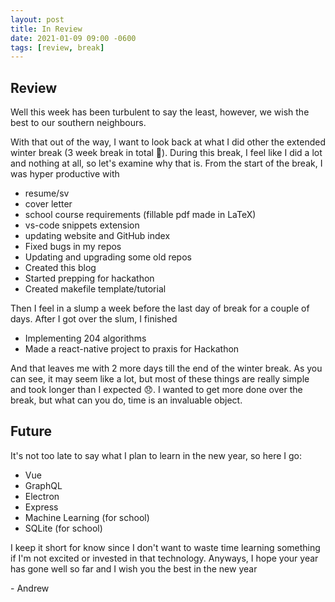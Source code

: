 ```yaml
---
layout: post
title: In Review
date: 2021-01-09 09:00 -0600
tags: [review, break]
---
```


## Review

Well this week has been turbulent to say the least, however, we wish the best to our southern neighbours. 

With that out of the way, I want to look back at what I did other the extended winter break (3 week break in total 🥳). During this break, I feel like I did a lot and nothing at all, so let's examine why that is. From the start of the break, I was hyper productive with

* resume/sv
* cover letter
* school course requirements (fillable pdf made in LaTeX)
* vs-code snippets extension
* updating website and GitHub index
* Fixed bugs in my repos
* Updating and upgrading some old repos
* Created this blog
* Started prepping for hackathon
* Created makefile template/tutorial

Then I feel in a slump a week before the last day of break for a couple of days. After I got over the slum, I finished 

* Implementing 204 algorithms
* Made a react-native project to praxis for Hackathon

And that leaves me with 2 more days till the end of the winter break. As you can see, it may seem like a lot, but most of these things are really simple and took longer than I expected 😞. I wanted to get more done over the break, but what can you do, time is an invaluable object. 

## Future

It's not too late to say what I plan to learn in the new year, so here I go:

* Vue
* GraphQL
* Electron
* Express
* Machine Learning (for school)
* SQLite (for school)

I keep it short for know since I don't want to waste time learning something if I'm not excited or invested in that technology. Anyways, I hope your year has gone well so far and I wish you the best in the new year

\- Andrew